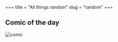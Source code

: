 +++ 
title = "All things random"
slug = "random"
+++

## Comic of the day

![comic](/images/i_regret_nothing.png?raw=true)

